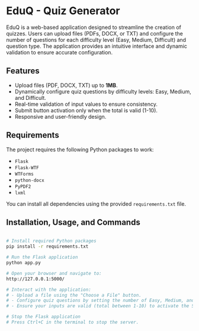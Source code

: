 
# EduQ - Quiz Generator

EduQ is a web-based application designed to streamline the creation of quizzes. Users can upload files (PDFs, DOCX, or TXT) and configure the number of questions for each difficulty level (Easy, Medium, Difficult) and question type. The application provides an intuitive interface and dynamic validation to ensure accurate configuration.

## Features
- Upload files (PDF, DOCX, TXT) up to **1MB**.
- Dynamically configure quiz questions by difficulty levels: Easy, Medium, and Difficult.
- Real-time validation of input values to ensure consistency.
- Submit button activation only when the total is valid (1-10).
- Responsive and user-friendly design.

## Requirements
The project requires the following Python packages to work:
- `Flask`
- `Flask-WTF`
- `WTForms`
- `python-docx`
- `PyPDF2`
- `lxml`

You can install all dependencies using the provided `requirements.txt` file.

## Installation, Usage, and Commands
```bash

# Install required Python packages
pip install -r requirements.txt

# Run the Flask application
python app.py

# Open your browser and navigate to:
http://127.0.0.1:5000/

# Interact with the application:
# - Upload a file using the "Choose a File" button.
# - Configure quiz questions by setting the number of Easy, Medium, and Difficult questions for each question type.
# - Ensure your inputs are valid (total between 1-10) to activate the Submit button.

# Stop the Flask application
# Press Ctrl+C in the terminal to stop the server.
